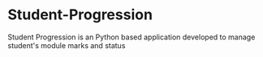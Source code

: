 # Student-Progression
Student Progression is an Python based application developed to manage student's module marks and status 
